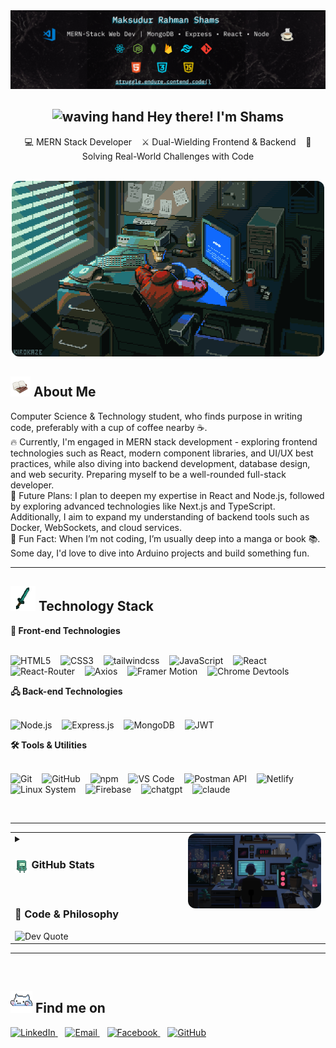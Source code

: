 <img src="./resources/banner.png" alt="" width="">

<!--? Introduction -->

<div align="center">
    <h2>
    <img src="https://media.giphy.com/media/hvRJCLFzcasrR4ia7z/giphy.gif" width="25" alt="waving hand">
        Hey there!
        I'm Shams
    </h2>
    <p align="center">
        💻 MERN Stack Developer &nbsp&nbsp ⚔️ Dual-Wielding Frontend & Backend &nbsp&nbsp 🚀 Solving Real-World Challenges with Code
    </p>
</div>
<br>

<!-- ?About -->
<div>
    <div align="center">
        <img src="./resources/sidebar2.gif" alt="Fun GIF" width="500" style="border-radius: 12px;">
        <!-- <img src="https://github.com/code-shams/code-shams/blob/main/resources/sidebar2.gif" alt="Fun GIF" width="500" style="border-radius: 12px;"> -->
    </div>
    <h2>
        <img src="./resources/source (2).gif" width="32" alt="icon"> About Me
    </h2>
    <p>
        Computer Science & Technology student, who finds purpose in writing code, preferably with a cup of coffee nearby ☕.<br>
        🔥 Currently, I'm engaged in MERN stack development - exploring frontend technologies such as React, modern component libraries, and UI/UX best practices, while also diving into backend development, database design, and web security. Preparing myself to be a well-rounded full-stack developer.<br>
        🚀 Future Plans: I plan to deepen my expertise in React and Node.js, followed by exploring advanced technologies like Next.js and TypeScript. Additionally, I aim to expand my understanding of backend tools such as Docker, WebSockets, and cloud services.<br>
        🎉 Fun Fact: When I’m not coding, I’m usually deep into a manga or book 📚. Some day, I'd love to dive into Arduino projects and build something fun.
    </p>
</div>

---

<!-- ?Tech stack -->
<div>
    <h2>
        <img src="./resources/giphy (1).gif" width="40" alt="icon"> Technology Stack
    </h2>
    <!-- *Frontend Techs -->
    <b>
        🎨 Front-end Technologies
    </b>
    <br>
    <br>
    <p>
        <img src="https://icongr.am/devicon/html5-original.svg?size=35" alt="HTML5" title="HTML5" />
        &nbsp&nbsp
        <img src="https://icongr.am/devicon/css3-original.svg?size=35" alt="CSS3" title="CSS3" />
        &nbsp&nbsp
        <img width="35" height="35" src="https://img.icons8.com/color/35/tailwindcss.png" 
        alt="tailwindcss" alt="TailwindCSS" title="TailwindCSS"/>
        &nbsp&nbsp
        <img src="https://icongr.am/devicon/javascript-original.svg?size=35" alt="JavaScript" title="JavaScript" />
        &nbsp&nbsp
        <img src="https://icongr.am/devicon/react-original.svg?size=35" alt="React" title="React" />
        &nbsp&nbsp
        <img src="https://reactrouter.com/favicon-light.png" width="35" alt="React-Router" 
        title="React-Router" />
        &nbsp&nbsp
        <img src="https://axios-http.com/assets/favicon.ico" width="35" alt="Axios" title="Axios"/>
        &nbsp&nbsp
        <img src="https://framerusercontent.com/images/p82ZbUPQdsB3LwOnllbkrrIIH5Y.png" alt="Framer Motion" width="35" title="Framer Motion" />
        &nbsp&nbsp
        <img src="https://icongr.am/devicon/chrome-original.svg?size=35&color=currentColor" alt="Chrome Devtools" width="35" title="Chrome Devtools" />
        &nbsp&nbsp
    </p>
    <!-- *Backend Techs -->
    <b>
        🖧 Back-end Technologies
    </b>
    <br>
    <br>
   <p>
        <img src="https://icongr.am/devicon/nodejs-original.svg?size=35" alt="Node.js" title="Node.js" />
        &nbsp&nbsp
        <img src="https://img.icons8.com/officel/35/express-js.png" alt="Express.js" title="Express.js" />
        &nbsp&nbsp
        <img src="https://icongr.am/devicon/mongodb-original.svg?size=35" alt="MongoDB" title="MongoDB" />
        &nbsp&nbsp
        <img width="35" src="https://jwt.io/favicon.ico" alt="JWT" title="JWT">
        &nbsp&nbsp
    </p>
    <!--* Tools -->
    <b>🛠️ Tools & Utilities</b>
    <br>
    <br>
    <p>
        <img src="https://icongr.am/devicon/git-original.svg?size=35" alt="Git" title="Git" />
        &nbsp&nbsp
        <img src="https://img.icons8.com/office/35/github.png" alt="GitHub" title="GitHub" />
        &nbsp&nbsp
        <img src="https://icongr.am/devicon/npm-original-wordmark.svg?size=35" alt="npm" title="npm" />
        &nbsp&nbsp
        <img src="https://img.icons8.com/color/35/visual-studio-code-2019.png" alt="VS Code" 
        title="Visual Studio Code" />
        &nbsp&nbsp
        <img width="35" height="35" src="https://img.icons8.com/external-tal-revivo-color-tal-revivo/35/external-postman-is-the-only-complete-api-development-environment-logo-color-tal-revivo.png" alt="Postman API" title="Postman API"/>
        &nbsp&nbsp
        <img src="https://cdn.worldvectorlogo.com/logos/netlify.svg" alt="Netlify" title="Netlify" width="35" />
        &nbsp&nbsp
        <img src="https://icongr.am/devicon/linux-original.svg?size=35&color=currentColor" alt="Linux System" title="Linux System" width="35" />
        &nbsp&nbsp
        <img src="https://img.icons8.com/color/35/firebase.png" alt="Firebase" title="Firebase" width="35" />
        &nbsp&nbsp
        <img width="35" height="35" src="https://img.icons8.com/fluency/100/chatgpt--v2.png" alt="chatgpt" title="ChatGPT"/>
        &nbsp&nbsp
        <img width="35" height="35" src="https://img.icons8.com/fluency/35/claude.png" alt="claude" title="Claude AI"/>
        &nbsp&nbsp
    </p>
<br>
</div>

---

<!-- ?Stats Section -->
<table>
  <tr>
    <!-- Left: Stats Section with toggle -->
    <td valign="top" width="55%">
      <details>
        <summary>
          <h3><strong><img src="./resources/source.gif" width="22" style="vertical-align:middle;"> GitHub Stats</strong></h3>
        </summary>
        <br />
        <img src="https://github-readme-stats.vercel.app/api?username=code-shams&theme=tokyonight&hide_border=false&include_all_commits=false&count_private=false" alt="GitHub Stats" />
        <br />
        <img src="https://nirzak-streak-stats.vercel.app/?user=code-shams&theme=tokyonight&hide_border=false" alt="GitHub Streak" />
        <br />
        <img src="https://github-readme-stats.vercel.app/api/top-langs/?username=code-shams&theme=tokyonight&hide_border=false&layout=compact" alt="Top Languages" />
      </details>
      <br />
      <h3>📜 Code & Philosophy</h3>
      <img src="https://quotes-github-readme.vercel.app/api?type=horizontal&theme=radical" style="max-width: 100%; height: auto;" alt="Dev Quote" />
    </td>
    <!-- Right: Fun GIF -->
    <td valign="top" width="45%" align="center">
      <img src="./resources/sidebar.gif" alt="Fun GIF" width="100%" style="border-radius: 12px;" />
    </td>
  </tr>
</table>

---

<br>
<!-- ?Social Section -->

## <img src="./resources/giphy (2).gif" width="35"> Find me on

<div align="left">
  <a href="https://www.linkedin.com/in/code-shams" target="_blank" title="LinkedIn">
    <img src="https://img.icons8.com/color/40/linkedin-circled--v1.png" alt="LinkedIn" width="40" />
  </a>
  &nbsp;&nbsp;
  <a href="https://mail.google.com/mail/u/0/?fs=1&tf=cm&source=mailto&to=dev.maksudur.rahman@gmail.com" title="Gmail">
    <img src="https://img.icons8.com/color/40/gmail-new.png" alt="Email" width="35" />
  </a>
  &nbsp;&nbsp;
  <a href="https://www.facebook.com/code.shams" title="Facebook">
    <img src="https://img.icons8.com/color/40/facebook-new.png" alt="Facebook" width="40" />
  </a>
  &nbsp;&nbsp;
  <a href="https://github.com/code-shams" target="_blank" title="GitHub">
    <img src="https://img.icons8.com/nolan/64/github.png" alt="GitHub" width="40" />
  </a>
  
</div>
